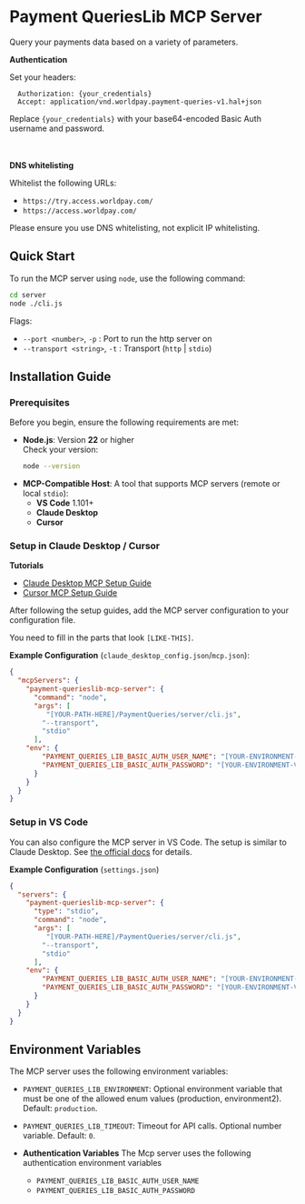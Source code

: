 # Payment QueriesLib MCP Server

Query your payments data based on a variety of parameters.

__Authentication__ 

Set your headers:

  ```
    Authorization: {your_credentials}
    Accept: application/vnd.worldpay.payment-queries-v1.hal+json
  ```
Replace `{your_credentials}` with your base64-encoded Basic Auth username and password.

<br><br>
__DNS whitelisting__

Whitelist the following URLs:
* `https://try.access.worldpay.com/`
* `https://access.worldpay.com/`

Please ensure you use DNS whitelisting, not explicit IP whitelisting.

## Quick Start

To run the MCP server using `node`, use the following command:

```bash
cd server
node ./cli.js
```

Flags:
-  `--port <number>`, `-p` : Port to run the http server on
-  `--transport <string>`, `-t` : Transport (`http` | `stdio`)

## Installation Guide

### Prerequisites
Before you begin, ensure the following requirements are met:

- **Node.js**: Version **22** or higher  
  Check your version:
  ```bash
  node --version
  ```
- **MCP-Compatible Host**: A tool that supports MCP servers (remote or local `stdio`):
    - **VS Code** 1.101+
    - **Claude Desktop**
    - **Cursor**

### Setup in Claude Desktop / Cursor

**Tutorials**

- [Claude Desktop MCP Setup Guide](https://modelcontextprotocol.io/quickstart/user)
- [Cursor MCP Setup Guide](https://cursor.com/docs/context/mcp)

After following the setup guides, add the MCP server configuration to your configuration file.

You need to fill in the parts that look `[LIKE-THIS]`.

**Example Configuration** (`claude_desktop_config.json`/`mcp.json`):
```json
{
  "mcpServers": {
    "payment-querieslib-mcp-server": {
      "command": "node",
      "args": [
         "[YOUR-PATH-HERE]/PaymentQueries/server/cli.js",
        "--transport",
        "stdio"
      ],
    "env": {
        "PAYMENT_QUERIES_LIB_BASIC_AUTH_USER_NAME": "[YOUR-ENVIRONMENT-VARIABLE-VALUE-HERE]",
        "PAYMENT_QUERIES_LIB_BASIC_AUTH_PASSWORD": "[YOUR-ENVIRONMENT-VARIABLE-VALUE-HERE]"
      }
    }
  }
}
```

### Setup in VS Code

You can also configure the MCP server in VS Code. The setup is similar to Claude Desktop. See [the official docs](https://code.visualstudio.com/docs/copilot/chat/mcp-servers#_add-an-mcp-server-to-your-user-settings) for details.

**Example Configuration** (`settings.json`)
```json
{
  "servers": {
    "payment-querieslib-mcp-server": {
      "type": "stdio",
      "command": "node",
      "args": [
         "[YOUR-PATH-HERE]/PaymentQueries/server/cli.js",
        "--transport",
        "stdio"
      ],
    "env": {
        "PAYMENT_QUERIES_LIB_BASIC_AUTH_USER_NAME": "[YOUR-ENVIRONMENT-VARIABLE-VALUE-HERE]",
        "PAYMENT_QUERIES_LIB_BASIC_AUTH_PASSWORD": "[YOUR-ENVIRONMENT-VARIABLE-VALUE-HERE]"
      }
    }
  }
}
```


## Environment Variables

The MCP server uses the following environment variables:

- `PAYMENT_QUERIES_LIB_ENVIRONMENT`: Optional environment variable that must be one of the allowed enum values (production, environment2). Default: `production`.
- `PAYMENT_QUERIES_LIB_TIMEOUT`: Timeout for API calls. Optional number variable. Default: `0`.

- **Authentication Variables**
 The Mcp server uses the following authentication environment variables
  - `PAYMENT_QUERIES_LIB_BASIC_AUTH_USER_NAME`
  - `PAYMENT_QUERIES_LIB_BASIC_AUTH_PASSWORD`

